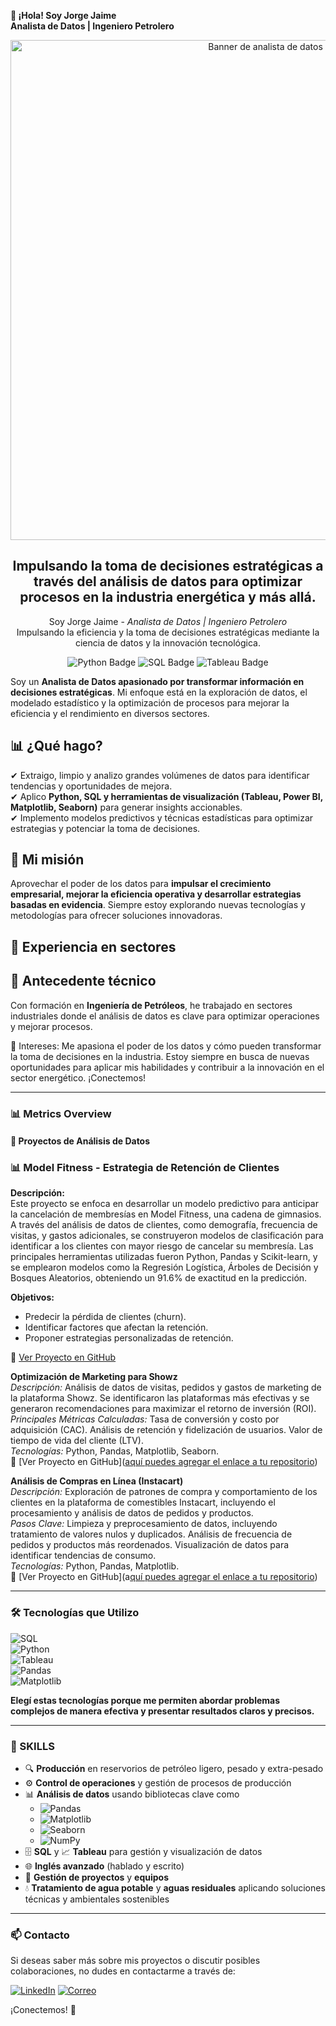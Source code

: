 **👋 ¡Hola! Soy Jorge Jaime**  
**Analista de Datos | Ingeniero Petrolero**
<!-- Banner creativo de bienvenida -->
<div align="center">
 <img src="https://img.shields.io/badge/Analista%20de%20Datos%20%7C%20Optimización%20de%20Procesos%20%7C%20Ciencia%20de%20Datos-4CAF50?style=flat&logo=analytics&logoColor=white" alt="Banner de analista de datos" width="800"/>
</div>

<h2 align="center">
  Impulsando la toma de decisiones estratégicas a través del análisis de datos para optimizar procesos en la industria energética y más allá.
</h2>

<p align="center">
  Soy Jorge Jaime - <em>Analista de Datos | Ingeniero Petrolero</em><br>
  Impulsando la eficiencia y la toma de decisiones estratégicas mediante la ciencia de datos y la innovación tecnológica.
</p>

<p align="center">
  <img src="https://img.shields.io/badge/Python-3776AB?style=flat&logo=python&logoColor=white" alt="Python Badge" />
  <img src="https://img.shields.io/badge/SQL-4479A1?style=flat&logo=sql&logoColor=white" alt="SQL Badge" />
  <img src="https://img.shields.io/badge/Tableau-E97627?style=flat&logo=tableau&logoColor=white" alt="Tableau Badge" />
</p>


Soy un **Analista de Datos apasionado por transformar información en decisiones estratégicas**. Mi enfoque está en la exploración de datos, el modelado estadístico y la optimización de procesos para mejorar la eficiencia y el rendimiento en diversos sectores.  

## 📊 ¿Qué hago?  
✔ Extraigo, limpio y analizo grandes volúmenes de datos para identificar tendencias y oportunidades de mejora.  
✔ Aplico **Python, SQL y herramientas de visualización (Tableau, Power BI, Matplotlib, Seaborn)** para generar insights accionables.  
✔ Implemento modelos predictivos y técnicas estadísticas para optimizar estrategias y potenciar la toma de decisiones.  

## 🚀 Mi misión  
Aprovechar el poder de los datos para **impulsar el crecimiento empresarial, mejorar la eficiencia operativa y desarrollar estrategias basadas en evidencia**. Siempre estoy explorando nuevas tecnologías y metodologías para ofrecer soluciones innovadoras.  

## 🎯 Experiencia en sectores  

## 🔎 Antecedente técnico  
Con formación en **Ingeniería de Petróleos**, he trabajado en sectores industriales donde el análisis de datos es clave para optimizar operaciones y mejorar procesos.  

🚀 Intereses: Me apasiona el poder de los datos y cómo pueden transformar la toma de decisiones en la industria. Estoy siempre en busca de nuevas oportunidades para aplicar mis habilidades y contribuir a la innovación en el sector energético. ¡Conectemos!

---

### 📊 Metrics Overview

#### 🚀 Proyectos de Análisis de Datos

### 📊 **Model Fitness - Estrategia de Retención de Clientes**

**Descripción:**  
Este proyecto se enfoca en desarrollar un modelo predictivo para anticipar la cancelación de membresías en Model Fitness, una cadena de gimnasios. A través del análisis de datos de clientes, como demografía, frecuencia de visitas, y gastos adicionales, se construyeron modelos de clasificación para identificar a los clientes con mayor riesgo de cancelar su membresía. Las principales herramientas utilizadas fueron Python, Pandas y Scikit-learn, y se emplearon modelos como la Regresión Logística, Árboles de Decisión y Bosques Aleatorios, obteniendo un 91.6% de exactitud en la predicción.

**Objetivos:**
- Predecir la pérdida de clientes (churn).
- Identificar factores que afectan la retención.
- Proponer estrategias personalizadas de retención.

🔗 [Ver Proyecto en GitHub](https://github.com/jajt19/Model-Fitness)


**Optimización de Marketing para Showz**  
*Descripción:* Análisis de datos de visitas, pedidos y gastos de marketing de la plataforma Showz. Se identificaron las plataformas más efectivas y se generaron recomendaciones para maximizar el retorno de inversión (ROI).  
*Principales Métricas Calculadas:* Tasa de conversión y costo por adquisición (CAC). Análisis de retención y fidelización de usuarios. Valor de tiempo de vida del cliente (LTV).  
*Tecnologías:* Python, Pandas, Matplotlib, Seaborn.  
🔗 [Ver Proyecto en GitHub]([aquí puedes agregar el enlace a tu repositorio](https://github.com/jajt19/Showz-pryecto/blob/main/README.md))

**Análisis de Compras en Línea (Instacart)**  
*Descripción:* Exploración de patrones de compra y comportamiento de los clientes en la plataforma de comestibles Instacart, incluyendo el procesamiento y análisis de datos de pedidos y productos.  
*Pasos Clave:* Limpieza y preprocesamiento de datos, incluyendo tratamiento de valores nulos y duplicados. Análisis de frecuencia de pedidos y productos más reordenados. Visualización de datos para identificar tendencias de consumo.  
*Tecnologías:* Python, Pandas, Matplotlib.  
🔗 [Ver Proyecto en GitHub](a[quí puedes agregar el enlace a tu repositorio](https://github.com/jajt19/llenemos-este-carrito-))

---

### 🛠 Tecnologías que Utilizo

![SQL](https://img.shields.io/badge/SQL-00758F?style=for-the-badge&logo=postgresql&logoColor=white)  
![Python](https://img.shields.io/badge/Python-3776AB?style=for-the-badge&logo=python&logoColor=white)  
![Tableau](https://img.shields.io/badge/Tableau-E97627?style=for-the-badge&logo=tableau&logoColor=white)  
![Pandas](https://img.shields.io/badge/Pandas-150458?style=for-the-badge&logo=pandas&logoColor=white)  
![Matplotlib](https://img.shields.io/badge/Matplotlib-007C92?style=for-the-badge&logo=matplotlib&logoColor=white)  

**Elegí estas tecnologías porque me permiten abordar problemas complejos de manera efectiva y presentar resultados claros y precisos.**

---

### 💼 SKILLS

- 🔍 **Producción** en reservorios de petróleo ligero, pesado y extra-pesado
- ⚙️ **Control de operaciones** y gestión de procesos de producción
- 📊 **Análisis de datos** usando bibliotecas clave como 
  - ![Pandas](https://img.shields.io/badge/Pandas-150458?style=for-the-badge&logo=pandas&logoColor=white) 
  - ![Matplotlib](https://img.shields.io/badge/Matplotlib-007C92?style=for-the-badge&logo=matplotlib&logoColor=white) 
  - ![Seaborn](https://img.shields.io/badge/Seaborn-5D76CB?style=for-the-badge&logo=seaborn&logoColor=white) 
  - ![NumPy](https://img.shields.io/badge/NumPy-013243?style=for-the-badge&logo=numpy&logoColor=white) 
- 🗄️ **SQL** y 📈 **Tableau** para gestión y visualización de datos
- 🌐 **Inglés avanzado** (hablado y escrito)
- 🤝 **Gestión de proyectos** y **equipos**
- 💧 **Tratamiento de agua potable** y **aguas residuales** aplicando soluciones técnicas y ambientales sostenibles

---

### 📫 Contacto

Si deseas saber más sobre mis proyectos o discutir posibles colaboraciones, no dudes en contactarme a través de:

[![LinkedIn](https://img.shields.io/badge/LinkedIn-0A66C2?style=flat&logo=linkedin&logoColor=white)](https://www.linkedin.com/in/jorge-andres-jaime-tafur/)
[![Correo](https://img.shields.io/badge/Correo%20Electr%C3%B3nico-0078D4?style=flat&logo=microsoft-outlook&logoColor=white)](mailto:jajt.19@hotmail.com)

¡Conectemos! 🚀
